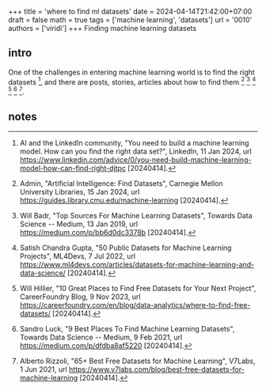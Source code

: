 +++
title = 'where to find ml datasets'
date = 2024-04-14T21:42:00+07:00
draft = false
math = true
tags = ['machine learning', 'datasets']
url = '0010'
authors = ['viridi']
+++
Finding machine learning datasets <!--more-->


## intro
One of the challenges in entering machine learning world is to find the right datasets [^ailinkedin_2024], and there are posts, stories, articles about how to find them [^admincmu_2024] [^badr_2019] [^gupta_2022] [^hillier_2023] [^luck_2021] [^rizzoli_2021].


## notes
[^ailinkedin_2024]: AI and the LinkedIn community, "You need to build a machine learning model. How can you find the right data set?", LinkedIn, 11 Jan 2024, url https://www.linkedin.com/advice/0/you-need-build-machine-learning-model-how-can-find-right-djtpc [20240414].
[^admincmu_2024]: Admin, "Artificial Intelligence: Find Datasets", Carnegie Mellon University Libraries, 15 Jan 2024, url https://guides.library.cmu.edu/machine-learning [20240414].
[^badr_2019]: Will Badr, "Top Sources For Machine Learning Datasets", Towards Data Science -- Medium, 13 Jan 2019, url https://medium.com/p/bb6d0dc3378b [20240414].
[^gupta_2022]: Satish Chandra Gupta, "50 Public Datasets for Machine Learning Projects", ML4Devs, 7 Jul 2022, url https://www.ml4devs.com/articles/datasets-for-machine-learning-and-data-science/ [20240414].
[^hillier_2023]: Will Hillier, "10 Great Places to Find Free Datasets for Your Next Project", CareerFoundry Blog, 9 Nov 2023, url https://careerfoundry.com/en/blog/data-analytics/where-to-find-free-datasets/ [20240414].
[^luck_2021]: Sandro Luck, "9 Best Places To Find Machine Learning Datasets", Towards Data Science -- Medium, 9 Feb 2021, url https://medium.com/p/dfdba8af5220 [20240414].
[^rizzoli_2021]: Alberto Rizzoli, "65+ Best Free Datasets for Machine Learning", V7Labs, 1 Jun 2021, url https://www.v7labs.com/blog/best-free-datasets-for-machine-learning [20240414].